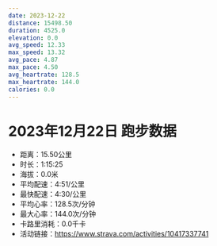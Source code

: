 ```yaml
---
date: 2023-12-22
distance: 15498.50
duration: 4525.0
elevation: 0.0
avg_speed: 12.33
max_speed: 13.32
avg_pace: 4.87
max_pace: 4.50
avg_heartrate: 128.5
max_heartrate: 144.0
calories: 0.0
---
```


# 2023年12月22日 跑步数据

- 距离：15.50公里
- 时长：1:15:25
- 海拔：0.0米
- 平均配速：4:51/公里
- 最快配速：4:30/公里
- 平均心率：128.5次/分钟
- 最大心率：144.0次/分钟
- 卡路里消耗：0.0千卡
- 活动链接：https://www.strava.com/activities/10417337741
